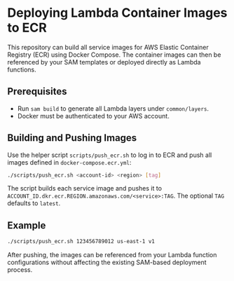 # Deploying Lambda Container Images to ECR

This repository can build all service images for AWS Elastic Container Registry (ECR) using Docker Compose. The container images can then be referenced by your SAM templates or deployed directly as Lambda functions.

## Prerequisites

- Run `sam build` to generate all Lambda layers under `common/layers`.
- Docker must be authenticated to your AWS account.

## Building and Pushing Images

Use the helper script `scripts/push_ecr.sh` to log in to ECR and push all images defined in `docker-compose.ecr.yml`:

```bash
./scripts/push_ecr.sh <account-id> <region> [tag]
```

The script builds each service image and pushes it to `ACCOUNT_ID.dkr.ecr.REGION.amazonaws.com/<service>:TAG`. The optional `TAG` defaults to `latest`.

## Example

```bash
./scripts/push_ecr.sh 123456789012 us-east-1 v1
```

After pushing, the images can be referenced from your Lambda function configurations without affecting the existing SAM-based deployment process.
